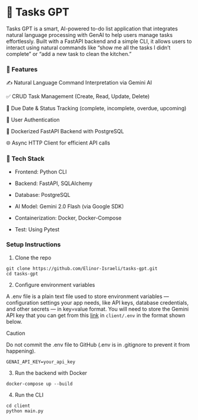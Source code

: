 # 🧠 Tasks GPT

Tasks GPT is a smart, AI-powered to-do list application that integrates natural language processing with GenAI to help users manage tasks effortlessly. Built with a FastAPI backend and a simple CLI, it allows users to interact using natural commands like “show me all the tasks I didn’t complete” or “add a new task to clean the kitchen.”

### 🚀 Features

✍️ Natural Language Command Interpretation via Gemini AI

✅ CRUD Task Management (Create, Read, Update, Delete)

📅 Due Date & Status Tracking (complete, incomplete, overdue, upcoming)

🔐 User Authentication

🐳 Dockerized FastAPI Backend with PostgreSQL

🌐 Async HTTP Client for efficient API calls

### 🧱 Tech Stack
- Frontend:  Python CLI 

- Backend: FastAPI, SQLAlchemy

- Database: PostgreSQL

- AI Model: Gemini 2.0 Flash (via Google SDK)

- Containerization: Docker, Docker-Compose

- Test: Using Pytest

### Setup Instructions
1. Clone the repo
```
git clone https://github.com/Elinor-Israeli/tasks-gpt.git
cd tasks-gpt
```
2. Configure environment variables
   
A .env file is a plain text file used to store environment variables — configuration settings your app needs, like API keys, database credentials, and other secrets — in key=value format. You will need to store the Gemini API key that you can get from this [link](https://ai.google.dev/gemini-api/docs/api-key?hl=he "link") in `client/.env` in the format shown below.
> [!CAUTION]
> Do not commit the .env file to GitHub (.env is in .gitignore to prevent it from happening).

```
GENAI_API_KEY=your_api_key
```
3. Run the backend with Docker
```
docker-compose up --build
```
4. Run the CLI
```
cd client
python main.py

```

[comment]: <> (docker run --name my-postgres -e POSTGRES_USER=elinor -e POSTGRES_PASSWORD=elinor123 -e POSTGRES_DB=ToDoApp_DB -p 5432:5432 -d postgres)
[comment]: <> (docker build -t fastapi .)
[comment]: <> (docker run -d -p 8000:8000 fastapi)
[comment]: <> ($env:PYTHONPATH="C:\Users\Elinor\Desktop\TaskGPT\backend\app" - for testing when import don't work)
